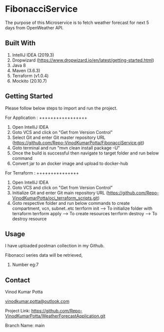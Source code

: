 # FibonacciService
The purpose of this Microservice is to fetch weather forecast for next 5 days from OpenWeather API.

## Built With

1. IntelliJ IDEA (2019.3)
2. Dropwizard (https://www.dropwizard.io/en/latest/getting-started.html)
3. Java 8 
4. Maven (3.6.3)
5. Terraform (v1.0.4)
6. Mockito (20.10.7)

## Getting Started

Please follow below steps to import and run the project. 

For Application :
+++++++++++++++++
1. Open IntelliJ IDEA
2. Goto VCS and click on "Get from Version Control" 
3. Select Git and enter Git master repository URL (https://github.com/Repo-VinodKumarPotta/FibonacciService.git)
4. Goto terminal and run "mvn clean install package -U"
5. Once the build is successful then navigate to target folder and run below command 
6. Convert jar to an docker image and upload to docker-hub

For Terraform :
+++++++++++++++
1. Open IntelliJ IDEA
2. Goto VCS and click on "Get from Version Control" 
3. Initialize Git and enter Git main repository URL (https://github.com/Repo-VinodKumarPotta/oci_terraform_scripts.git)
4. Goto respective folder and run below commands to create compartment, vcn, subnet..etc
    terrform init --> To initialize folder with terraform 
    terrform apply --> To create resources
    terrform destroy --> To destroy resource 

## Usage
I have uploaded postman collection in my Github. 

Fibonacci series data will be retrieved,
1. Number eg:7

## Contact

Vinod Kumar Potta

vinodkumar.potta@outlook.com

Project Link: https://github.com/Repo-VinodKumarPotta/WeatherForecastApplication.git

Branch Name: main 
